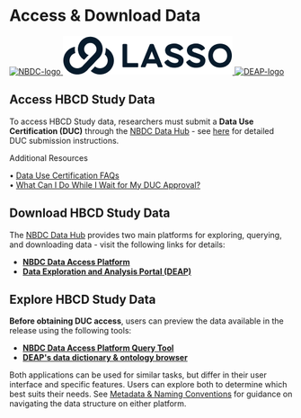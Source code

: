 # Access & Download Data

<div class="logo-row">
  <a href="https://www.nbdc-datahub.org/">
    <img src="../images/NBDC-Blk-Horizontal.png" alt="NBDC-logo" class="logo nbdc">
  </a>
  <a href="https://nbdc.lassoinformatics.com/">
    <img src="../images/Format=Horizontal, Color=Black@2x.png" alt="Lasso-logo" class="logo lasso">
  </a>
  <a href="https://docs.deapscience.com/">
    <img src="../images/ZEV103-DEAP-Logo-with-DEAP.png" alt="DEAP-logo" class="logo deap">
  </a>
</div>


## Access HBCD Study Data

To access HBCD Study data, researchers must submit a **Data Use Certification (DUC)** through the [NBDC Data Hub](https://www.nbdc-datahub.org/) - see [here](https://www.nbdc-datahub.org/data-access-process) for detailed DUC submission instructions.

<div class="notification-banner static-banner">
  <span class="emoji"><i class="fa-solid fa-circle-info"></i></span>
  <span class="text">
    Additional Resources
  </span>
</div>
<div class="notification-static-content">
<p> 
• <a href="https://nbdc-splash-beta.lassoinformatics.com/faqs">Data Use Certification FAQs</a> <br>
• <a href="https://nbdc.lassoinformatics.com/post-duc">What Can I Do While I Wait for My DUC Approval?</a>
</p>
</div>

## Download HBCD Study Data

The [NBDC Data Hub](https://nbdc-datahub.org) provides two main platforms for exploring, querying, and downloading data - visit the following links for details:

- **[NBDC Data Access Platform](https://nbdc-datashare.lassoinformatics.com/)**
- **[Data Exploration and Analysis Portal (DEAP)](https://hbcd.deapscience.com/#/my-datasets/create-dataset)**

## Explore HBCD Study Data

**Before obtaining DUC access**, users can preview the data available in the release using the following tools:

 - **[NBDC Data Access Platform Query Tool](https://www.nbdc-datahub.org/data-tools-lasso)**
 - **[DEAP's data dictionary & ontology browser](https://docs.deapscience.com/data_dictionary/)**

Both applications can be used for similar tasks, but differ in their user interface and specific features. Users can explore both to determine which best suits their needs. See [Metadata & Naming Conventions](metadata.md) for guidance on navigating the data structure on either platform.
